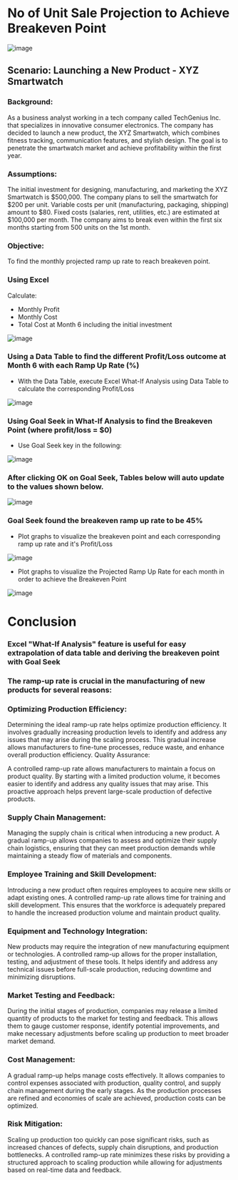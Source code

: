 # No of Unit Sale Projection to Achieve Breakeven Point

![image](https://github.com/Lawrence-le/sales_projection/assets/151991077/46d90e06-d2d9-481f-a166-0f357add64a9)

## Scenario: Launching a New Product - XYZ Smartwatch

### Background: 
As a business analyst working in a tech company called TechGenius Inc. that specializes in innovative consumer electronics. The company has decided to launch a new product, the XYZ Smartwatch, which combines fitness tracking, communication features, and stylish design. The goal is to penetrate the smartwatch market and achieve profitability within the first year.

### Assumptions:

The initial investment for designing, manufacturing, and marketing the XYZ Smartwatch is $500,000.
The company plans to sell the smartwatch for $200 per unit.
Variable costs per unit (manufacturing, packaging, shipping) amount to $80.
Fixed costs (salaries, rent, utilities, etc.) are estimated at $100,000 per month.
The company aims to break even within the first six months starting from 500 units on the 1st month. 

### Objective:
To find the monthly projected ramp up rate to reach breakeven point.

### Using Excel
Calculate:
* Monthly Profit
* Monthly Cost
* Total Cost at Month 6 including the initial investment

![image](https://github.com/Lawrence-le/sales_projection/assets/151991077/488e5391-168c-4419-92c1-a6af516cb803)

### Using a Data Table to find the different Profit/Loss outcome at Month 6 with each Ramp Up Rate (%)
* With the Data Table, execute Excel What-If Analysis using Data Table to calculate the corresponding Profit/Loss
  
![image](https://github.com/Lawrence-le/sales_projection/assets/151991077/6b5a25cf-be80-4040-aff4-f6ef0dd3e54b)

### Using Goal Seek in What-If Analysis to find the Breakeven Point (where profit/loss = $0)
* Use Goal Seek key in the following:

![image](https://github.com/Lawrence-le/sales_projection/assets/151991077/ff6a76b7-6fa4-45cd-b28f-0b972c3db8cf)

### After clicking OK on Goal Seek, Tables below will auto update to the values shown below.

![image](https://github.com/Lawrence-le/sales_projection/assets/151991077/836747cf-993e-4f63-b855-e9993b6ab9da)

### Goal Seek found the breakeven ramp up rate to be 45%

* Plot graphs to visualize the breakeven point and each corresponding ramp up rate and it's Profit/Loss

![image](https://github.com/Lawrence-le/sales_projection/assets/151991077/76771f43-bc08-4a6b-b867-1a0e823c58c6)

* Plot graphs to visualize the Projected Ramp Up Rate for each month in order to achieve the Breakeven Point

![image](https://github.com/Lawrence-le/sales_projection/assets/151991077/ca0080ba-762a-4ae7-8e95-4506debc14b5)


# Conclusion
### Excel "What-If Analysis" feature is useful for easy extrapolation of data table and deriving the breakeven point with Goal Seek


### The ramp-up rate is crucial in the manufacturing of new products for several reasons:

### Optimizing Production Efficiency:

Determining the ideal ramp-up rate helps optimize production efficiency. It involves gradually increasing production levels to identify and address any issues that may arise during the scaling process. This gradual increase allows manufacturers to fine-tune processes, reduce waste, and enhance overall production efficiency.
Quality Assurance:

A controlled ramp-up rate allows manufacturers to maintain a focus on product quality. By starting with a limited production volume, it becomes easier to identify and address any quality issues that may arise. This proactive approach helps prevent large-scale production of defective products.

### Supply Chain Management:

Managing the supply chain is critical when introducing a new product. A gradual ramp-up allows companies to assess and optimize their supply chain logistics, ensuring that they can meet production demands while maintaining a steady flow of materials and components.

### Employee Training and Skill Development:

Introducing a new product often requires employees to acquire new skills or adapt existing ones. A controlled ramp-up rate allows time for training and skill development. This ensures that the workforce is adequately prepared to handle the increased production volume and maintain product quality.

### Equipment and Technology Integration:

New products may require the integration of new manufacturing equipment or technologies. A controlled ramp-up allows for the proper installation, testing, and adjustment of these tools. It helps identify and address any technical issues before full-scale production, reducing downtime and minimizing disruptions.

### Market Testing and Feedback:

During the initial stages of production, companies may release a limited quantity of products to the market for testing and feedback. This allows them to gauge customer response, identify potential improvements, and make necessary adjustments before scaling up production to meet broader market demand.

### Cost Management:

A gradual ramp-up helps manage costs effectively. It allows companies to control expenses associated with production, quality control, and supply chain management during the early stages. As the production processes are refined and economies of scale are achieved, production costs can be optimized.

### Risk Mitigation:

Scaling up production too quickly can pose significant risks, such as increased chances of defects, supply chain disruptions, and production bottlenecks. A controlled ramp-up rate minimizes these risks by providing a structured approach to scaling production while allowing for adjustments based on real-time data and feedback.











